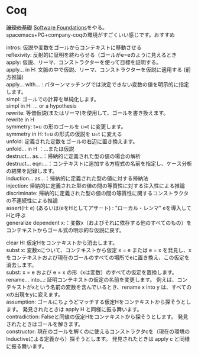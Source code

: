 # Coq
~~[論理の基礎](https://www.chiguri.info/sfja/lf/)~~ [Software Foundations](https://www.chiguri.info/sfja/index.html)をやる。  
spacemacs+PG+company-coqの環境がすごくいい感じです。おすすめ  


intros: 仮説や変数をゴールからコンテキストに移動させる  
reflexivity: 反射的に証明を終わらせる（ゴールがe=eのように見えるとき  
apply: 仮説、リーマ、コンストラクターを使って目標を証明する。  
apply... in H: 文脈の中で仮説、リーマ、コンストラクターを仮説に適用する (前方推論)  
apply... with... : パターンマッチングでは決定できない変数の値を明示的に指定します。  
simpl: ゴールでの計算を単純化します。  
simpl in H: ... or a hypothesis  
rewrite: 等価仮説(またはリーマ)を使用して、ゴールを書き換えます。  
rewrite in H  
symmetry: t=u の形のゴールを u=t に変更します。  
symmetry in H: t=u の形式の仮説を u=t に変える  
unfold: 定義された定数をゴールの右辺に置き換えます。  
unfold... in H ：...または仮説  
destruct... as...：帰納的に定義された型の値の場合の解析  
destruct... eqn:...：コンテキストに追加する方程式の名前を指定し、ケース分析の結果を記録します。  
induction... as...：帰納的に定義された型の値に対する帰納法  
injection: 帰納的に定義された型の値の間の等質性に対する注入性による推論  
discriminate: 帰納的に定義された型の値の間の等質性に関するコンストラクタの不連続性による推論  
assert(H: e) (あるいは(eをHとしてアサート) : "ローカル・レンマ" eを導入してHと呼ぶ  
generalize dependent x:：変数x（およびそれに依存する他のすべてのもの）をコンテキストからゴール式の明示的な仮説に戻す。  


clear H: 仮定Hをコンテキストから消去します。  
subst x: 変数xについて、コンテキストから仮定 x = e または e = x を発見し、xをコンテキストおよび現在のゴールのすべての場所でeに置き換え、この仮定を消去します。  
subst: x = e および e = x の形（xは変数）のすべての仮定を置換します。  
rename... into...: 証明コンテキストの仮定の名前を変更します。 例えば、コンテキストがxという名前の変数を含んでいるとき、rename x into y は、すべてのxの出現をyに変えます。  
assumption: ゴールにちょうどマッチする仮定Hをコンテキストから探そうとします。 発見されたときは apply H と同様に振る舞います。   
contradiction: Falseと同値の仮定Hをコンテキストから探そうとします。 発見されたときはゴールを解きます。  
constructor: 現在のゴールを解くのに使えるコンストラクタcを（現在の環境のInductiveによる定義から）探そうとします。 発見されたときは apply c と同様に振る舞います。  
